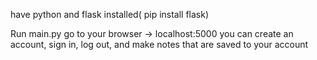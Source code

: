 have python and flask installed( pip install flask)

Run main.py
go to your browser -> localhost:5000
you can create an account, sign in, log out, and make notes that are saved to your account
